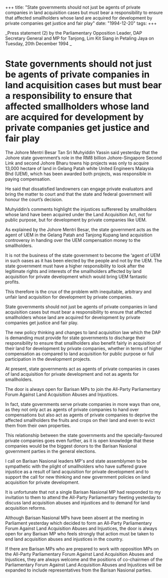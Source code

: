 +++ 
title: "State governments should not just be agents of private companies in land acquisition cases but must bear a responsibility to ensure that affected smallholders whose land are acquired for development by private companies get justice and fair play"
date: "1994-12-20"
tags:
+++

_Press statement (2) by the Parliamentary Opposition Leader, DAP Secretary General and MP for Tanjong, Lim Kit Siang in Petaling Jaya on Tuesday, 20th December 1994 _

# State governments should not just be agents of private companies in land acquisition cases but must bear a responsibility to ensure that affected smallholders whose land are acquired for development by private companies get justice and fair play 

The Johore Mentri Besar Tan Sri Muhyiddin Yassin said yesterday that the Johore state government’s role in the RM8 billion Johore-Singapore Second Link and second Johore Bharu towns hip projects was only to acquire 13,000 hectare of land in Gelang Patah white United Engineers Malaysia Bhd (UEM), which has been awarded both projects, was responsible in paying compensation. </u>

He said that dissatisfied landowners can engage private evaluators and bring the matter to court and that the state and federal government will honour the court’s decision. 

Muhyiddin’s comments highlight the injustices sufferered by smallholders whose land have been acquired under the Land Acquisition Act, not for public purpose, but for development by private companies like UEM. 

As explained by the Johore Mentri Besar, the state government acts as the agent of UEM in the Gelang Patah and Tanjong Kupang land acquisition controversy in handing over the UEM compensation money to the smallholders. 

It is not the business of the state government to become the ‘agent of UEM in such oases as it has been elected by the people and not by the UEM. The state government must have a higher responsibility to look after the legitimate rights and interests of the smallholders affected by land acquisition for private development which would bring UEM fantastic profits. 

This therefore is the crux of the problem with inequitable, arbitrary and unfair land acquisition for development by private companies. 

State governments should not just be agents of private companies in land acquisition cases but must bear a responsibility to ensure that affected smallholders whose land are acquired for development by private companies get justice and fair play. 

The new policy thinking and changes to land acquisition law which the DAP is demanding must provide for state governments to discharge their responsibility to ensure that smallholders also benefit fairly in acquisition of their land for development by private companies, whether in terms of higher compensation as compared to land acquisition for public purpose or full participation in the development projects. 

At present, state governments act as agents of private companies in cases of land acquisition for private development and not as agents for smallholders. 

The door is always open for Barisan MPs to join the All-Party Parliamentary Forum Against Land Acquisition Abuses and Injustices. 

In fact, state governments serve private companies in more ways than one, as they not only act as agents of private companies to hand over compensations but also act as agents of private companies to deprive the affected smallholders the fruits and crops on their land and even to evict them from their own properties. 

This relationship between the state governments and the specially-favoured private companies goes even further, as it is open knowledge that these companies would be the biggest donors to the Barisan Nasional government parties in the general elections. 

I call on Barisan Nasional leaders MP's and state assemblymen to be sympathetic with the plight of smallholders who have suffered grave injustice as a result of land acquisition for private development and to support the call for new thinking and new government policies on land acquisition for private development. 

It is unfortunate that not a single Barisan Nasional MP had responded to my invitation to them to attend the All-Party Parliamentary fleeting yesterday to discuss land acquisition abuses and injustices and to demand for land acquisition reforms. 

Although Barisan Nasional MPs have been absent at the meeting in Parliament yesterday which decided to form an All-Party Parliamentary Forum Against Land Acquisition Abuses and Injustices, the door is always open for any Barisan MP who feels strongly that action must be taken to end land acquisition abuses and injustices in the country. 

If there are Barisan MPs who are prepared to work with opposition MPs on the All-Party Parliamentary Forum Against Land Acquisition Abuses and Injustices, they are always welcome and the positions of co-chairmen of the Parliamentary Forum Against Land Acquisition Abuses and Injustices will be expanded to include representatives from the Barisan Nasional parties. 
 
